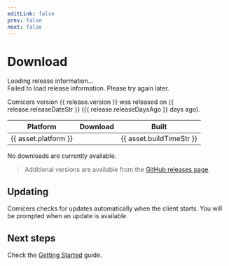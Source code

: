 ```yaml
---
editLink: false
prev: false
next: false
---
```

<script setup>
import { useData } from 'vitepress'
import { ref, onMounted } from 'vue'
import VPButton from "vitepress/dist/client/theme-default/components/VPButton.vue"

const { theme } = useData()
// Initialize an empty release state that will be populated
const release = ref({
  version: '0.0.0',
  releaseDateStr: new Date().toLocaleDateString(),
  releaseDaysAgo: 0,
  assets: []
})
const loading = ref(true)
const error = ref(false)

onMounted(async () => {
  try {
    // Use the VitePress data loader pattern
    const releaseData = await import('@theme/data/release.data')
    release.value = await releaseData.default.load()
  } catch (e) {
    error.value = true
    console.error('Failed to load release data:', e)
  } finally {
    loading.value = false
  }
})
</script>

# Download
<div v-if="loading">Loading release information...</div>
<div v-else-if="error">Failed to load release information. Please try again later.</div>
<div v-else>
  <p>Comicers version {{ release.version }} was released on {{ release.releaseDateStr }} ({{ release.releaseDaysAgo }} days ago).</p>
  <table class="downloadTable" v-if="release.assets.length">
    <thead>
      <tr>
        <th>Platform</th>
        <th>Download</th>
        <th>Built</th>
      </tr>
    </thead>
    <tbody>
      <tr v-for="asset in release.assets" :key="asset.platform">
        <td>{{ asset.platform }}</td>
        <td><VPButton :href="asset.browser_download_url" :text="asset.name" theme="brand" /></td>
        <td>{{ asset.buildTimeStr }}</td>
      </tr>
    </tbody>
  </table>
  <p v-else>No downloads are currently available.</p>
  <blockquote>
    <p>Additional versions are available from the <a href="https://github.com/TheFizFactor/comicers/releases">GitHub releases page</a>.</p>
  </blockquote>
  <h2>Updating</h2>
  <p>Comicers checks for updates automatically when the client starts. You will be prompted when an update is available.</p>
  <h2>Next steps</h2>
  <p>Check the <a href="./guides/getting-started">Getting Started</a> guide.</p>
</div>
<style scoped>
.downloadTable {
  a {
    text-decoration: none;
  }
}
</style>